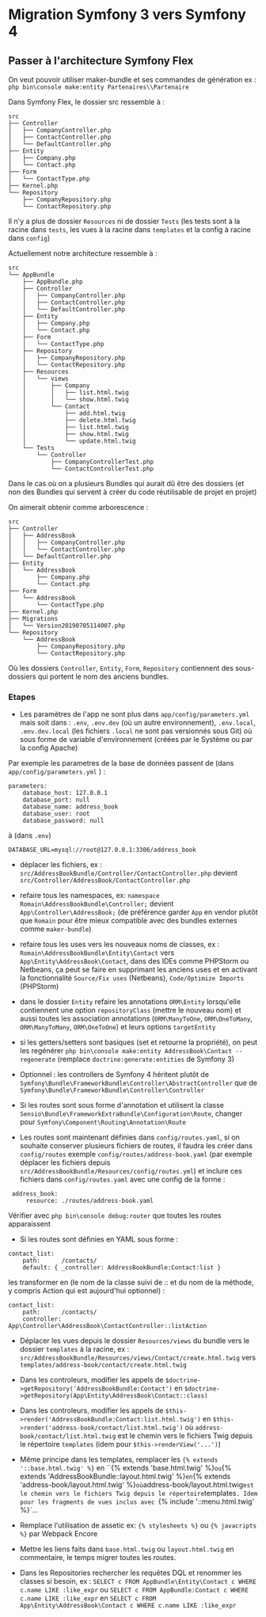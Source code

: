# Migration Symfony 3 vers Symfony 4

## Passer à l'architecture Symfony Flex

On veut pouvoir utiliser maker-bundle et ses commandes de génération ex :
`php bin\console make:entity Partenaires\\Partenaire`

Dans Symfony Flex, le dossier src ressemble à :
```
src
├── Controller
│   ├── CompanyController.php
│   ├── ContactController.php
│   └── DefaultController.php
├── Entity
│   ├── Company.php
│   └── Contact.php
├── Form
│   └── ContactType.php
├── Kernel.php
└── Repository
    ├── CompanyRepository.php
    └── ContactRepository.php
```

Il n'y a plus de dossier `Resources` ni de dossier `Tests` (les tests sont à la racine dans `tests`, les vues à la racine dans `templates` et la config à racine dans `config`)

Actuellement notre architecture ressemble à :

```
src
└── AppBundle
    ├── AppBundle.php
    ├── Controller
    │   ├── CompanyController.php
    │   ├── ContactController.php
    │   └── DefaultController.php
    ├── Entity
    │   ├── Company.php
    │   └── Contact.php
    ├── Form
    │   └── ContactType.php
    ├── Repository
    │   ├── CompanyRepository.php
    │   └── ContactRepository.php
    ├── Resources
    │   └── views
    │       ├── Company
    │       │   ├── list.html.twig
    │       │   └── show.html.twig
    │       └── Contact
    │           ├── add.html.twig
    │           ├── delete.html.twig
    │           ├── list.html.twig
    │           ├── show.html.twig
    │           └── update.html.twig
    └── Tests
        └── Controller
            ├── CompanyControllerTest.php
            └── ContactControllerTest.php
```

Dans le cas où on a plusieurs Bundles qui aurait dû être des dossiers (et non des Bundles qui servent à créer du code réutilisable de projet en projet)

On aimerait obtenir comme arborescence :

```
src
├── Controller
│   ├── AddressBook
│   │   ├── CompanyController.php
│   │   └── ContactController.php
│   └── DefaultController.php
├── Entity
│   └── AddressBook
│       ├── Company.php
│       └── Contact.php
├── Form
│   └── AddressBook
│       └── ContactType.php
├── Kernel.php
├── Migrations
│   └── Version20190705114007.php
└── Repository
    └── AddressBook
        ├── CompanyRepository.php
        └── ContactRepository.php
```

Où les dossiers `Controller`, `Entity`, `Form`, `Repository` contiennent des sous-dossiers qui portent le nom des anciens bundles. 


### Etapes 

* Les paramètres de l'app ne sont plus dans `app/config/parameters.yml` mais soit dans : `.env`, `.env.dev` (où un autre environnement), `.env.local`, `.env.dev.local` (les fichiers `.local` ne sont pas versionnés sous Git) où sous forme de variable d'environnement (créées par le Système ou par la config Apache)

Par exemple les parametres de la base de données passent de (dans `app/config/parameters.yml` ) :
```
parameters:
    database_host: 127.0.0.1
    database_port: null
    database_name: address_book
    database_user: root
    database_password: null
```

à (dans `.env`)
```
DATABASE_URL=mysql://root@127.0.0.1:3306/address_book
```

* déplacer les fichiers, ex : `src/AddressBookBundle/Controller/ContactController.php` devient  `src/Controller/AddressBook/ContactController.php`

* refaire tous les namespaces, ex: `namespace Romain\AddressBookBundle\Controller;` devient `App\Controller\AddressBook;` (de préférence garder `App` en vendor plutôt que `Romain` pour être mieux compatible avec des bundles externes comme `maker-bundle`)

* refaire tous les uses vers les nouveaux noms de classes, ex : `Romain\AddressBookBundle\Entity\Contact` vers `App\Entity\AddressBook\Contact`, dans des IDEs comme PHPStorm ou Netbeans, ça peut se faire en supprimant les anciens uses et en activant la fonctionnalité `Source/Fix uses` (Netbeans), `Code/Optimize Imports` (PHPStorm)

* dans le dossier `Entity` refaire les annotations `ORM\Entity` lorsqu'elle contiennent une option `repositoryClass` (mettre le nouveau nom) et aussi toutes les association annotations (`ORM\ManyToOne`, `ORM\OneToMany`, `ORM\ManyToMany`, `ORM\OneToOne`) et leurs options `targetEntity`

* si les getters/setters sont basiques (set et retourne la propriété), on peut les regénérer `php bin\console make:entity AddressBook\Contact --regenerate` (remplace `doctrine:generate:entities` de Symfony 3)

* Optionnel : les controllers de Symfony 4 héritent plutôt de `Symfony\Bundle\FrameworkBundle\Controller\AbstractController` que de `Symfony\Bundle\FrameworkBundle\Controller\Controller`

* Si les routes sont sous forme d'annotation et utilisent la classe `Sensio\Bundle\FrameworkExtraBundle\Configuration\Route`, changer pour `Symfony\Component\Routing\Annotation\Route`

* Les routes sont maintenant définies dans `config/routes.yaml`, si on souhaite conserver plusieurs fichiers de routes, il faudra les créer dans `config/routes` exemple `config/routes/address-book.yaml` (par exemple déplacer les fichiers depuis `src/AddressBookBundle/Resources/config/routes.yml`) et inclure ces fichiers dans `config/routes.yaml` avec une config de la forme :

```
 address_book:
     resource: ./routes/address-book.yaml
```

Vérifier avec `php bin\console debug:router` que toutes les routes apparaissent

* Si les routes sont définies en YAML sous forme :
```
contact_list:
    path:      /contacts/
    default: { _controller: AddressBookBundle:Contact:list }
```

les transformer en (le nom de la classe suivi de :: et du nom de la méthode, y compris Action qui est aujourd'hui optionnel) :

```
contact_list:
    path:      /contacts/
    controller: App\Controller\AddressBook\ContactController::listAction
```

* Déplacer les vues depuis le dossier `Resources/views` du bundle vers le dossier `templates` à la racine, ex : `src/AddressBookBundle/Resources/views/Contact/create.html.twig` vers `templates/address-book/contact/create.html.twig`

* Dans les controleurs, modifier les appels de `$doctrine->getRepository('AddressBookBundle:Contact')` en `$doctrine->getRepository(App\Entity\AddressBook\Contact::class)`

* Dans les controleurs, modifier les appels de `$this->render('AddressBookBundle:Contact:list.html.twig')` en `$this->render('address-book/contact/list.html.twig')` où `address-book/contact/list.html.twig` est le chemin vers le fichiers Twig depuis le répertoire `templates` (idem pour `$this->renderView('...')`)

* Même principe dans les templates, remplacer les `{% extends '::base.html.twig' %}` en ``{% extends 'base.html.twig' %}` ou `{% extends 'AddressBookBundle::layout.html.twig' %}` en `{% extends 'address-book/layout.html.twig' %}` où `address-book/layout.html.twig` est le chemin vers le fichiers Twig depuis le répertoire `templates`. Idem pour les fragments de vues inclus avec `{% include '::menu.html.twig' %}`...

* Remplace l'utilisation de assetic ex: `{% stylesheets %}` ou `{% javacripts %}` par Webpack Encore

* Mettre les liens faits dans `base.html.twig` ou `layout.html.twig` en commentaire, le temps migrer toutes les routes.

* Dans les Repositories rechercher les requêtes DQL et renommer les classes si besoin, ex : `SELECT c FROM AppBundle\Entity\Contact c WHERE c.name LIKE :like_expr` ou `SELECT c FROM AppBundle:Contact c WHERE c.name LIKE :like_expr` en `SELECT c FROM App\Entity\AddressBook\Contact c WHERE c.name LIKE :like_expr`